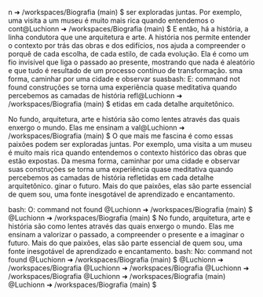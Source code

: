 n ➜ /workspaces/Biografia (main) $ 
ser exploradas juntas. Por exemplo, uma visita a um museu é muito mais rica quando entendemos o cont@Luchionn ➜ /workspaces/Biografia (main) $ E então, há a história, a linha condutora que une arquitetura e arte. A história nos permite entender o contexto por trás das obras e dos edifícios, nos ajuda a compreender o porquê de cada escolha, de cada estilo, de cada evolução. Ela é como um fio invisível que liga o passado ao presente, mostrando que nada é aleatório e que tudo é resultado de um processo contínuo de transformação.
sma forma, caminhar por uma cidade e observar suasbash: E: command not found
 construções se torna uma experiência quase meditativa quando percebemos as camadas de história refl@Luchionn ➜ /workspaces/Biografia (main) $ 
etidas em cada detalhe arquitetônico.

No fundo, arquitetura, arte e história são como lentes através das quais enxergo o mundo. Elas me ensinam a val@Luchionn ➜ /workspaces/Biografia (main) $ O que mais me fascina é como essas paixões podem ser exploradas juntas. Por exemplo, uma visita a um museu é muito mais rica quando entendemos o contexto histórico das obras que estão expostas. Da mesma forma, caminhar por uma cidade e observar suas construções se torna uma experiência quase meditativa quando percebemos as camadas de história refletidas em cada detalhe arquitetônico.
ginar o futuro. Mais do que paixões, elas são parte essencial de quem sou, uma fonte inesgotável de aprendizado e encantamento.

bash: O: command not found
@Luchionn ➜ /workspaces/Biografia (main) $ 
@Luchionn ➜ /workspaces/Biografia (main) $ No fundo, arquitetura, arte e história são como lentes através das quais enxergo o mundo. Elas me ensinam a valorizar o passado, a compreender o presente e a imaginar o futuro. Mais do que paixões, elas são parte essencial de quem sou, uma fonte inesgotável de aprendizado e encantamento.
bash: No: command not found
@Luchionn ➜ /workspaces/Biografia (main) $ 
@Luchionn ➜ /workspaces/Biografia
@Luchionn ➜ /workspaces/Biografia
@Luchionn ➜ /workspaces/Biografia
@Luchionn ➜ /workspaces/Biografia (main) 
@Luchionn ➜ /workspaces/Biografia (main) $ 
